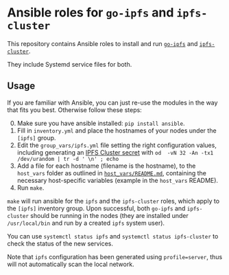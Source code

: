 # Ansible roles for `go-ipfs` and `ipfs-cluster`

This repository contains Ansible roles to install and run [`go-ipfs`](https://github.com/ipfs/go-ipfs) and [`ipfs-cluster`](https://github.com/ipfs/ipfs-cluster).

They include Systemd service files for both.

## Usage

If you are familiar with Ansible, you can just re-use the modules in the way that fits you best. Otherwise follow these steps:

0. Make sure you have ansible installed: `pip install ansible`.
1. Fill in `inventory.yml` and place the hostnames of your nodes under the `[ipfs]` group.
2. Edit the `group_vars/ipfs.yml` file setting the right configuration values, including generating an [IPFS Cluster secret](https://github.com/ipfs/ipfs-cluster/blob/master/docs/ipfs-cluster-guide.md#the-configuration-file) with `od  -vN 32 -An -tx1 /dev/urandom | tr -d ' \n' ; echo`
3. Add a file for each hostname (filename is the hostname), to the `host_vars` folder as outlined in [`host_vars/README.md`](host_vars/README.txt), containing the necessary host-specific variables (example in the `host_vars` README).
4. Run `make`.

`make` will run ansible for the `ipfs` and the `ipfs-cluster` roles, which apply to the `[ipfs]` inventory group. Upon successful, both `go-ipfs` and `ipfs-cluster` should be running in the nodes (they are installed under `/usr/local/bin` and run by a created `ipfs` system user).

You can use `systemctl status ipfs` and `systemctl status ipfs-cluster` to check the status of the new services.

Note that `ipfs` configuration has been generated using `profile=server`, thus will not automatically scan the local network.

